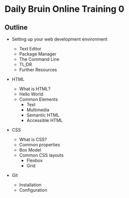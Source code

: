 # Daily Bruin Online Training 0



## Outline

- Setting up your web development environment

  - Text Editor
  - Package Manager
  - The Command Line
  - TL;DR
  - Further Resources

- HTML

  - What is HTML?
  - Hello World
  - Common Elements
    - Text
    - Multimedia
    - Semantic HTML
    -  Accessible HTML

- CSS

  - What is CSS?
  - Common properties
  - Box Model
  - Common CSS layouts
    - Flexbox
    - Grid

- Git

  - Installation
  - Configuration

